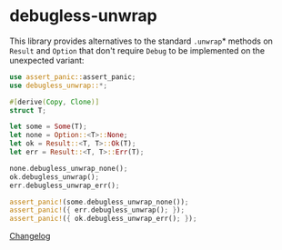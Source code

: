 # debugless-unwrap

This library provides alternatives to the standard `.unwrap`* methods on `Result` and `Option` that don't require `Debug` to be implemented on the unexpected variant:

```rust
use assert_panic::assert_panic;
use debugless_unwrap::*;

#[derive(Copy, Clone)]
struct T;

let some = Some(T);
let none = Option::<T>::None;
let ok = Result::<T, T>::Ok(T);
let err = Result::<T, T>::Err(T);

none.debugless_unwrap_none();
ok.debugless_unwrap();
err.debugless_unwrap_err();

assert_panic!(some.debugless_unwrap_none());
assert_panic!({ err.debugless_unwrap(); });
assert_panic!({ ok.debugless_unwrap_err(); });
```

[Changelog](./CHANGELOG.md)
